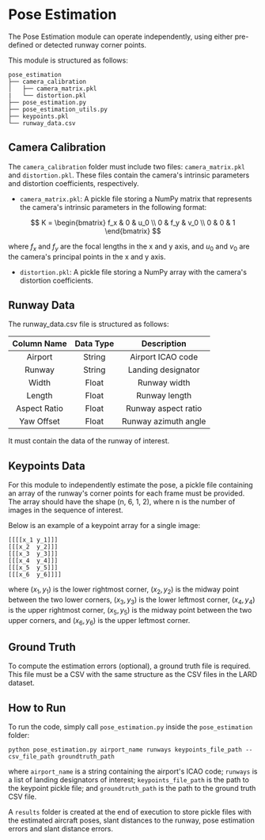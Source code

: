 # Pose Estimation

The Pose Estimation module can operate independently, using either pre-defined or detected runway corner points.

This module is structured as follows:

```
pose_estimation
├── camera_calibration
│   ├── camera_matrix.pkl
|   └── distortion.pkl
├── pose_estimation.py
├── pose_estimation_utils.py
├── keypoints.pkl
└── runway_data.csv
```

## Camera Calibration

The `camera_calibration` folder must include two files: `camera_matrix.pkl` and `distortion.pkl`. These files contain the camera's intrinsic parameters and distortion coefficients, respectively.

- `camera_matrix.pkl`: A pickle file storing a NumPy matrix that represents the camera's intrinsic parameters in the following format:

$$
K = \begin{bmatrix}
f_x & 0 & u_0 \\
0 & f_y & v_0 \\
0 & 0 & 1
\end{bmatrix}
$$

where $f_x$ and $f_y$ are the focal lengths in the x and y axis, and $u_0$ and $v_0$ are the camera's principal points in the x and y axis.

- `distortion.pkl`: A pickle file storing a NumPy array with the camera's distortion coefficients.

## Runway Data

The runway_data.csv file is structured as follows:

| Column Name   | Data Type   | Description    |
|:-------------:|:-------------:|:-------------:|
| Airport    | String | Airport ICAO code |
| Runway    | String | Landing designator   |
| Width    | Float | Runway width   |
| Length    | Float | Runway length   |
| Aspect Ratio    | Float | Runway aspect ratio   |
| Yaw Offset    | Float | Runway azimuth angle    |

It must contain the data of the runway of interest.

## Keypoints Data

For this module to independently estimate the pose, a pickle file containing an array of the runway's corner points for each frame must be provided. The array should have the shape (n, 6, 1, 2), where n is the number of images in the sequence of interest.

Below is an example of a keypoint array for a single image:

```
[[[[x_1	y_1]]]
[[[x_2	y_2]]]
[[[x_3	y_3]]]
[[[x_4	y_4]]]
[[[x_5	y_5]]]
[[[x_6	y_6]]]]
```

where $(x_1, y_1)$ is the lower rightmost corner, $(x_2, y_2)$ is the midway point between the two lower corners, $(x_3, y_3)$ is the lower leftmost corner, $(x_4, y_4)$ is the upper rightmost corner, $(x_5, y_5)$ is the midway point between the two upper corners, and $(x_6, y_6)$ is the upper leftmost corner.

## Ground Truth

To compute the estimation errors (optional), a ground truth file is required. This file must be a CSV with the same structure as the CSV files in the LARD dataset.

## How to Run

To run the code, simply call `pose_estimation.py` inside the `pose_estimation` folder:

```
python pose_estimation.py airport_name runways keypoints_file_path --csv_file_path groundtruth_path
```

where `airport_name` is a string containing the airport's ICAO code; `runways` is a list of landing designators of interest; `keypoints_file_path` is the path to the keypoint pickle file; and `groundtruth_path` is the path to the ground truth CSV file.

A `results` folder is created at the end of execution to store pickle files with the estimated aircraft poses, slant distances to the runway, pose estimation errors and slant distance errors.